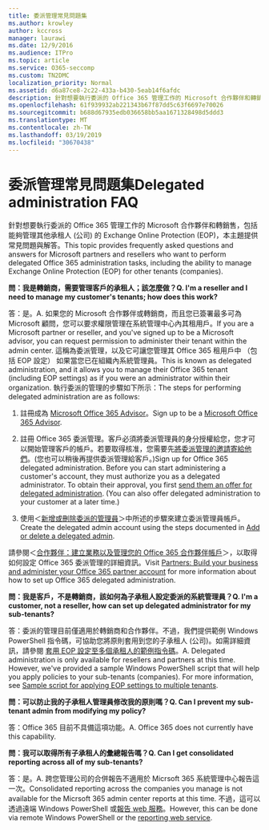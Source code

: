 ```yaml
---
title: 委派管理常見問題集
ms.author: krowley
author: kccross
manager: laurawi
ms.date: 12/9/2016
ms.audience: ITPro
ms.topic: article
ms.service: O365-seccomp
ms.custom: TN2DMC
localization_priority: Normal
ms.assetid: d6a87ce8-2c22-433a-b430-5eab14f6afdc
description: 針對想要執行委派的 Office 365 管理工作的 Microsoft 合作夥伴和轉銷售，包括能夠管理其他承租人 (公司) 的 Exchange Online Protection (EOP)，本主題提供常見問題與解答。
ms.openlocfilehash: 61f939932ab221343b67f87dd5c63f6697e70026
ms.sourcegitcommit: b688d67935edb036658bb5aa1671328498d5ddd3
ms.translationtype: MT
ms.contentlocale: zh-TW
ms.lasthandoff: 03/19/2019
ms.locfileid: "30670438"
---
```

# <a name="delegated-administration-faq"></a><span data-ttu-id="34ff7-103">委派管理常見問題集</span><span class="sxs-lookup"><span data-stu-id="34ff7-103">Delegated administration FAQ</span></span>

<span data-ttu-id="34ff7-104">針對想要執行委派的 Office 365 管理工作的 Microsoft 合作夥伴和轉銷售，包括能夠管理其他承租人 (公司) 的 Exchange Online Protection (EOP)，本主題提供常見問題與解答。</span><span class="sxs-lookup"><span data-stu-id="34ff7-104">This topic provides frequently asked questions and answers for Microsoft partners and resellers who want to perform delegated Office 365 administration tasks, including the ability to manage Exchange Online Protection (EOP) for other tenants (companies).</span></span>
  
 <span data-ttu-id="34ff7-105">**問：我是轉銷商，需要管理客戶的承租人；該怎麼做？**</span><span class="sxs-lookup"><span data-stu-id="34ff7-105">**Q. I'm a reseller and I need to manage my customer's tenants; how does this work?**</span></span>
  
<span data-ttu-id="34ff7-106">答：是。</span><span class="sxs-lookup"><span data-stu-id="34ff7-106">A.</span></span> <span data-ttu-id="34ff7-107">如果您的 Microsoft 合作夥伴或轉銷商，而且您已簽署最多可為 Microsoft 顧問，您可以要求權限管理在系統管理中心內其租用戶。</span><span class="sxs-lookup"><span data-stu-id="34ff7-107">If you are a Microsoft partner or reseller, and you've signed up to be a Microsoft advisor, you can request permission to administer their tenant within the admin center.</span></span> <span data-ttu-id="34ff7-108">這稱為委派管理，以及它可讓您管理其 Office 365 租用戶中 （包括 EOP 設定） 如果當您已在組織內系統管理員。</span><span class="sxs-lookup"><span data-stu-id="34ff7-108">This is known as delegated administration, and it allows you to manage their Office 365 tenant (including EOP settings) as if you were an administrator within their organization.</span></span> <span data-ttu-id="34ff7-109">執行委派的管理的步驟如下所示：</span><span class="sxs-lookup"><span data-stu-id="34ff7-109">The steps for performing delegated administration are as follows:</span></span>
  
1. <span data-ttu-id="34ff7-110">註冊成為 [Microsoft Office 365 Advisor](https://aka.ms/cloudbenefits)。</span><span class="sxs-lookup"><span data-stu-id="34ff7-110">Sign up to be a [Microsoft Office 365 Advisor](https://aka.ms/cloudbenefits).</span></span>
    
2. <span data-ttu-id="34ff7-p102">註冊 Office 365 委派管理。客戶必須將委派管理員的身分授權給您，您才可以開始管理客戶的帳戶。若要取得核准，您需要先[將委派管理的邀請寄給他們](https://go.microsoft.com/fwlink/?LinkId=396829)。(您也可以稍後再提供委派管理給客戶。)</span><span class="sxs-lookup"><span data-stu-id="34ff7-p102">Sign up for Office 365 delegated administration. Before you can start administering a customer's account, they must authorize you as a delegated administrator. To obtain their approval, you first [send them an offer for delegated administration](https://go.microsoft.com/fwlink/?LinkId=396829). (You can also offer delegated administration to your customer at a later time.)</span></span> 
    
3. <span data-ttu-id="34ff7-115">使用＜[新增或刪除委派的管理員](https://go.microsoft.com/fwlink/?LinkId=396831)＞中所述的步驟來建立委派管理員帳戶。</span><span class="sxs-lookup"><span data-stu-id="34ff7-115">Create the delegated admin account using the steps documented in [Add or delete a delegated admin](https://go.microsoft.com/fwlink/?LinkId=396831).</span></span>
    
<span data-ttu-id="34ff7-116">請參閱＜[合作夥伴：建立業務以及管理您的 Office 365 合作夥伴帳戶](https://go.microsoft.com/fwlink/?LinkId=301485)＞，以取得如何設定 Office 365 委派管理的詳細資訊。</span><span class="sxs-lookup"><span data-stu-id="34ff7-116">Visit [Partners: Build your business and administer your Office 365 partner account](https://go.microsoft.com/fwlink/?LinkId=301485) for more information about how to set up Office 365 delegated administration.</span></span> 
  
 <span data-ttu-id="34ff7-117">**問：我是客戶，不是轉銷商，該如何為子承租人設定委派的系統管理員？**</span><span class="sxs-lookup"><span data-stu-id="34ff7-117">**Q. I'm a customer, not a reseller, how can set up delegated administrator for my sub-tenants?**</span></span>
  
<span data-ttu-id="34ff7-p103">答：委派的管理目前僅適用於轉銷商和合作夥伴。不過，我們提供範例 Windows PowerShell 指令碼，可協助您將原則套用到您的子承租人 (公司)。如需詳細資訊，請參閱 [套用 EOP 設定至多個承租人的範例指令碼](sample-script-for-applying-eop-settings-to-multiple-tenants.md)。</span><span class="sxs-lookup"><span data-stu-id="34ff7-p103">A. Delegated administration is only available for resellers and partners at this time. However, we've provided a sample Windows PowerShell script that will help you apply policies to your sub-tenants (companies). For more information, see [Sample script for applying EOP settings to multiple tenants](sample-script-for-applying-eop-settings-to-multiple-tenants.md).</span></span>
  
 <span data-ttu-id="34ff7-122">**問：可以防止我的子承租人管理員修改我的原則嗎？**</span><span class="sxs-lookup"><span data-stu-id="34ff7-122">**Q. Can I prevent my sub-tenant admin from modifying my policy?**</span></span>
  
<span data-ttu-id="34ff7-p104">答：Office 365 目前不具備這項功能。</span><span class="sxs-lookup"><span data-stu-id="34ff7-p104">A. Office 365 does not currently have this capability.</span></span>
  
 <span data-ttu-id="34ff7-125">**問：我可以取得所有子承租人的彙總報告嗎？**</span><span class="sxs-lookup"><span data-stu-id="34ff7-125">**Q. Can I get consolidated reporting across all of my sub-tenants?**</span></span>
  
<span data-ttu-id="34ff7-126">答：是。</span><span class="sxs-lookup"><span data-stu-id="34ff7-126">A.</span></span> <span data-ttu-id="34ff7-127">跨您管理公司的合併報告不適用於 Micrsoft 365 系統管理中心報告這一次。</span><span class="sxs-lookup"><span data-stu-id="34ff7-127">Consolidated reporting across the companies you manage is not available for the Micrsoft 365 admin center reports at this time.</span></span> <span data-ttu-id="34ff7-128">不過，這可以透過遠端 Windows PowerShell 或[報告 web 服務](https://go.microsoft.com/fwlink/?LinkId=279926)。</span><span class="sxs-lookup"><span data-stu-id="34ff7-128">However, this can be done via remote Windows PowerShell or the [reporting web service](https://go.microsoft.com/fwlink/?LinkId=279926).</span></span> 
  

